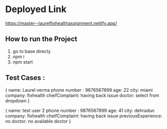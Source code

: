 # Deployed Link
https://master--laurelfixhealthassignment.netlify.app/


## How to run the Project

1. go to base directy
2. npm i
3. npm start


## Test Cases : 

{
name: Laurel verma
phone number : 9876567899
age: 22
city: miami
company: fixhealth
cheifComplaint: having back issue
doctor: select from dropdown
}

{
name: test user 2
phone number : 9876567899
age: 41
city: dehradun
company: fixhealth
cheifComplaint: having back issue
previousExperience: no
doctor: no available doctor
}



